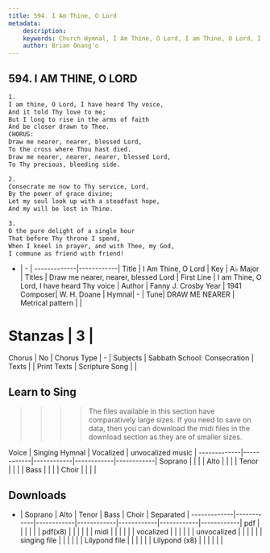 ```yaml
---
title: 594. I Am Thine, O Lord
metadata:
    description: 
    keywords: Church Hymnal, I Am Thine, O Lord, I am Thine, O Lord, I have heard Thy voice, Draw me nearer, nearer, blessed Lord
    author: Brian Onang'o
---
```



## 594. I AM THINE, O LORD

```txt
1.
I am thine, O Lord, I have heard Thy voice,
And it told Thy love to me;
But I long to rise in the arms of faith
And be closer drawn to Thee.
CHORUS:
Draw me nearer, nearer, blessed Lord,
To the cross where Thou hast died.
Draw me nearer, nearer, nearer, blessed Lord,
To Thy precious, bleeding side.

2.
Consecrate me now to Thy service, Lord,
By the power of grace divine;
Let my soul look up with a steadfast hope,
And my will be lost in Thine.

3.
O the pure delight of a single hour
That before Thy throne I spend,
When I kneel in prayer, and with Thee, my God,
I commune as friend with friend!
```

- |   -  |
-------------|------------|
Title | I Am Thine, O Lord |
Key | A♭ Major |
Titles | Draw me nearer, nearer, blessed Lord |
First Line | I am Thine, O Lord, I have heard Thy voice |
Author | Fanny J. Crosby
Year | 1941
Composer| W. H. Doane |
Hymnal|  - |
Tune| DRAW ME NEARER |
Metrical pattern | |
# Stanzas | 3 |
Chorus | No |
Chorus Type | - |
Subjects | Sabbath School: Consecration |
Texts |  |
Print Texts | 
Scripture Song |  |
  
## Learn to Sing

>>>> The files available in this section have comparatively large sizes. If you need to save on data, then you can download the midi files in the download section as they are of smaller sizes.

Voice |  Singing Hymnal | Vocalized | unvocalized music |
-------------|------------|------------|------------|------------|
Soprano | | | |
Alto | | | |
Tenor | | | |
Bass | | | |
Choir | | | |

## Downloads

- |  Soprano | Alto | Tenor | Bass | Choir | Separated |
-------------|------------|------------|------------|------------|------------|------------|
pdf | | | | | |
pdf(x8) | | | | | |
midi | | | | | |
vocalized | | | | | |
unvocalized | | | | | |
singing file | | | | | |
Lilypond file | | | | | |
Lilypond (x8) | | | | | |
  